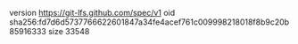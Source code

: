 version https://git-lfs.github.com/spec/v1
oid sha256:fd7d6d5737766622601847a34fe4acef761c009998218018f8b9c20b85916333
size 33548
